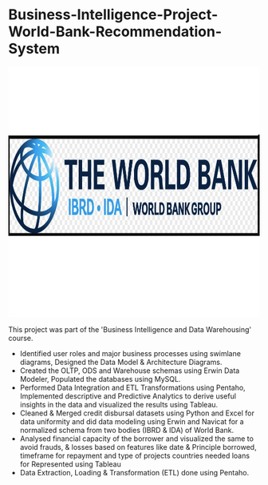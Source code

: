 # Business-Intelligence-Project-World-Bank-Recommendation-System

<img src = "worldbank.png" height = "500">

This project was part of the 'Business Intelligence and Data Warehousing' course.

- Identified user roles and major business processes using swimlane diagrams, Designed the Data Model & Architecture Diagrams.
- Created the OLTP, ODS and Warehouse schemas using Erwin Data Modeler, Populated the databases using MySQL.
- Performed Data Integration and ETL Transformations using Pentaho, Implemented descriptive and Predictive Analytics to derive useful insights in the data and visualized the results using Tableau.
- Cleaned & Merged credit disbursal datasets using Python and Excel for data uniformity and did data modeling using Erwin and Navicat for a normalized schema from two bodies (IBRD & IDA) of World Bank.
- Analysed financial capacity of the borrower and visualized the same to avoid frauds, & losses based on features like date & Principle borrowed, timeframe for repayment and type of projects countries needed loans for Represented using Tableau
- Data Extraction, Loading & Transformation (ETL) done using Pentaho.

